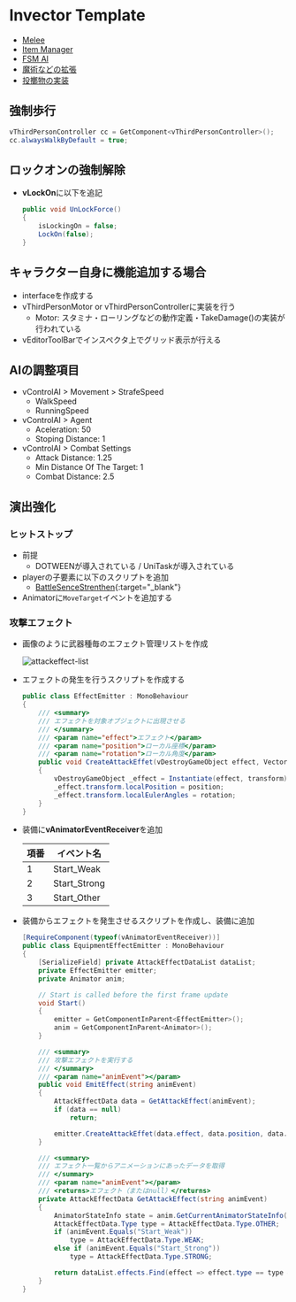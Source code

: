 # Invector Template

- [Melee](invector/melee.md)
- [Item Manager](invector/item-manager.md)
- [FSM AI](invector/ai.md)
- [魔術などの拡張](invector/arts.md)
- [投擲物の実装](invector/throwable.md)

## 強制歩行

``` cs
vThirdPersonController cc = GetComponent<vThirdPersonController>();
cc.alwaysWalkByDefault = true;
```

## ロックオンの強制解除

- **vLockOn**に以下を追記

    ``` cs
    public void UnLockForce()
    {
        isLockingOn = false;
        LockOn(false);
    }
    ```

## キャラクター自身に機能追加する場合

- interfaceを作成する
- vThirdPersonMotor or vThirdPersonControllerに実装を行う
  - Motor: スタミナ・ローリングなどの動作定義・TakeDamage()の実装が行われている
- vEditorToolBarでインスペクタ上でグリッド表示が行える

## AIの調整項目

- vControlAI > Movement > StrafeSpeed
  - WalkSpeed
  - RunningSpeed
- vControlAI > Agent
  - Aceleration: 50
  - Stoping Distance: 1
- vControlAI > Combat Settings
  - Attack Distance: 1.25
  - Min Distance Of The Target: 1
  - Combat Distance: 2.5

## 演出強化

### ヒットストップ

- 前提
  - DOTWEENが導入されている / UniTaskが導入されている
- playerの子要素に以下のスクリプトを追加
  - [BattleSenceStrenthen](https://github.com/Iroha71/unity-docs/blob/develop/assets/origin-scripts/BattleSenceStrengthen.cs){:target="_blank"}
- Animatorに`MoveTarget`イベントを追加する

### 攻撃エフェクト

- 画像のように武器種毎のエフェクト管理リストを作成

    ![attackeffect-list](/img/attackeffect-datalist.png)

- エフェクトの発生を行うスクリプトを作成する

    ```cs
    public class EffectEmitter : MonoBehaviour
    {
        /// <summary>
        /// エフェクトを対象オブジェクトに出現させる
        /// </summary>
        /// <param name="effect">エフェクト</param>
        /// <param name="position">ローカル座標</param>
        /// <param name="rotation">ローカル角度</param>
        public void CreateAttackEffet(vDestroyGameObject effect, Vector3 position, Vector3 rotation)
        {
            vDestroyGameObject _effect = Instantiate(effect, transform);
            _effect.transform.localPosition = position;
            _effect.transform.localEulerAngles = rotation;
        }
    }
    ```

- 装備に**vAnimatorEventReceiver**を追加
  
    |項番|イベント名|
    |---|---|
    |1|Start_Weak|
    |2|Start_Strong|
    |3|Start_Other|

- 装備からエフェクトを発生させるスクリプトを作成し、装備に追加

    ```cs
    [RequireComponent(typeof(vAnimatorEventReceiver))]
    public class EquipmentEffectEmitter : MonoBehaviour
    {
        [SerializeField] private AttackEffectDataList dataList;
        private EffectEmitter emitter;
        private Animator anim;

        // Start is called before the first frame update
        void Start()
        {
            emitter = GetComponentInParent<EffectEmitter>();
            anim = GetComponentInParent<Animator>();
        }

        /// <summary>
        /// 攻撃エフェクトを実行する
        /// </summary>
        /// <param name="animEvent"></param>
        public void EmitEffect(string animEvent)
        {
            AttackEffectData data = GetAttackEffect(animEvent);
            if (data == null)
                return;

            emitter.CreateAttackEffet(data.effect, data.position, data.rotation);
        }

        /// <summary>
        /// エフェクト一覧からアニメーションにあったデータを取得
        /// </summary>
        /// <param name="animEvent"></param>
        /// <returns>エフェクト（またはnull）</returns>
        private AttackEffectData GetAttackEffect(string animEvent)
        {
            AnimatorStateInfo state = anim.GetCurrentAnimatorStateInfo(7);
            AttackEffectData.Type type = AttackEffectData.Type.OTHER;
            if (animEvent.Equals("Start_Weak"))
                type = AttackEffectData.Type.WEAK;
            else if (animEvent.Equals("Start_Strong"))
                type = AttackEffectData.Type.STRONG;

            return dataList.effects.Find(effect => effect.type == type && state.IsName(effect.stateName));
        }
    }
    ```
